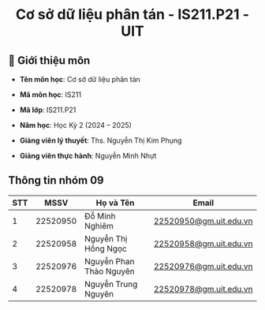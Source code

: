 <h1 align="center">Cơ sở dữ liệu phân tán - IS211.P21  - UIT</h1>

## 📘 Giới thiệu môn

- **Tên môn học**: Cơ sở dữ liệu phân tán  
- **Mã môn học**: IS211
- **Mã lớp**: IS211.P21  
- **Năm học**: Học Kỳ 2 (2024 – 2025)  

- **Giảng viên lý thuyết**: Ths. Nguyễn Thị Kim Phụng  
- **Giảng viên thực hành**: Nguyễn Minh Nhựt

## Thông tin nhóm 09

| STT | MSSV     | Họ và Tên                  | Email                   |
|-----|----------|----------------------------|-------------------------|
| 1   | 22520950 | Đỗ Minh Nghiêm             | 22520950@gm.uit.edu.vn  |
| 2   | 22520958 | Nguyễn Thị Hồng Ngọc       | 22520958@gm.uit.edu.vn  |
| 3   | 22520976 | Nguyễn Phan Thảo Nguyên    | 22520976@gm.uit.edu.vn  |
| 4   | 22520978 | Nguyễn Trung Nguyên        | 22520978@gm.uit.edu.vn  |
